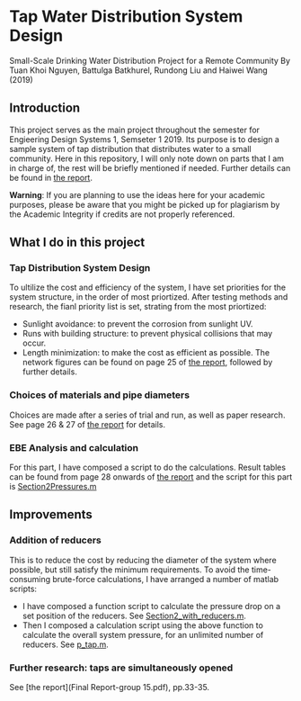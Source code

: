 # Tap Water Distribution System Design
Small-Scale Drinking Water Distribution Project for a Remote Community
By Tuan Khoi Nguyen, Battulga Batkhurel, Rundong Liu and Haiwei Wang (2019)

## Introduction
This project serves as the main project throughout the semester for Engieering Design Systems 1, Semseter 1 2019. Its purpose is to design a sample system of tap distribution that distributes water to a small community. Here in this repository, I will only note down on parts that I am in charge of, the rest will be briefly mentioned if needed. Further details can be found in [the report](https://github.com/tuankhoin/tap-water-distribution/blob/master/Final%20Report-group%2015.pdf).

**Warning**: If you are planning to use the ideas here for your academic purposes, please be aware that you might be picked up for plagiarism by the Academic Integrity if credits are not properly referenced.

## What I do in this project

### Tap Distribution System Design
To ultilize the cost and efficiency of the system, I have set priorities for the system structure, in the order of most priortized. After testing methods and research, the fianl priority list is set, strating from the most priortized:
* Sunlight avoidance: to prevent the corrosion from sunlight UV.
* Runs with building structure: to prevent physical collisions that may occur.
* Length minimization: to make the cost as efficient as possible.
The network figures can be found on page 25 of [the report](https://github.com/tuankhoin/tap-water-distribution/blob/master/Final%20Report-group%2015.pdf), followed by further details.

### Choices of materials and pipe diameters
Choices are made after a series of trial and run, as well as paper research. See page 26 & 27 of [the report](https://github.com/tuankhoin/tap-water-distribution/blob/master/Final%20Report-group%2015.pdf) for details.

### EBE Analysis and calculation
For this part, I have composed a script to do the calculations. Result tables can be found from page 28 onwards of [the report](https://github.com/tuankhoin/tap-water-distribution/blob/master/Final%20Report-group%2015.pdf) and the script for this part is [Section2Pressures.m](https://github.com/tuankhoin/tap-water-distribution/blob/master/Section2_Updated/Section2Pressures.m)

## Improvements

### Addition of reducers
This is to reduce the cost by reducing the diameter of the system where possible, but still satisfy the minimum requirements. To avoid the time-consuming brute-force calculations, I have arranged a number of matlab scripts:
* I have composed a function script to calculate the pressure drop on a set position of the reducers. See [Section2_with_reducers.m](https://github.com/tuankhoin/tap-water-distribution/blob/master/Section2_Updated/Section2_with_reducers.m).
* Then I composed a calculation script using the above function to calculate the overall system pressure, for an unlimited number of reducers. See [p_tap.m](https://github.com/tuankhoin/tap-water-distribution/blob/master/Section2_Updated/p_tap.m).

### Further research: taps are simultaneously opened
See [the report](Final Report-group 15.pdf), pp.33-35.
